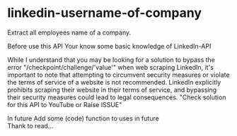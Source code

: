 # linkedin-username-of-company
Extract all employees name of a company.

Before use this API Your know some basic knowledge of LinkedIn-API

While I understand that you may be looking for a solution to bypass 
the error "/checkpoint/challenge/'value'" when web scraping LinkedIn,
it's important to note that attempting to circumvent security measures 
or violate the terms of service of a website is not recommended. LinkedIn 
explicitly prohibits scraping their website in their terms of service, 
and bypassing their security measures could lead to legal consequences.
"Check solution for this API to YouTube or Raise ISSUE"

In future Add some (code) function to uses in future <br>
Thank to read...
